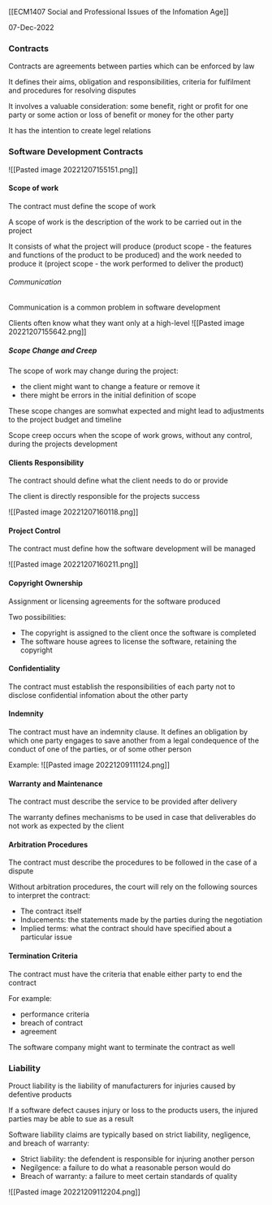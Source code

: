 [[ECM1407 Social and Professional Issues of the Infomation Age]]

07-Dec-2022


### Contracts

Contracts are agreements between parties which can be enforced by law

It defines their aims, obligation and responsibilities, criteria for fulfilment and procedures for resolving disputes

It involves a valuable consideration: some benefit, right or profit for one party or some action or loss of benefit or money for the other party

It has the intention to create legel relations


### Software Development Contracts

![[Pasted image 20221207155151.png]]


#### Scope of work

The contract must define the scope of work

A scope of work is the description of the work to be carried out in the project

It consists of what the project will produce (product scope - the features and functions of the product to be produced) and the work needed to produce it (project scope - the work performed to deliver the product)

###### Communication

Communication is a common problem in software development

Clients often know what they want only at a high-level
![[Pasted image 20221207155642.png]]

##### Scope Change and Creep

The scope of work may change during the project:
- the client might want to change a feature or remove it
- there might be errors in the initial definition of scope

These scope changes are somwhat expected and might lead to adjustments to the project budget and timeline

Scope creep occurs when the scope of work grows, without any control, during the projects development


#### Clients Responsibility

The contract should define what the client needs to do or provide

The client is directly responsible for the projects success

![[Pasted image 20221207160118.png]]


#### Project Control

The contract must define how the software development will be managed

![[Pasted image 20221207160211.png]]


#### Copyright Ownership

Assignment or licensing agreements for the software produced

Two possibilities:
- The copyright is assigned to the client once the software is completed
- The software house agrees to license the software, retaining the copyright


#### Confidentiality

The contract must establish the responsibilities of each party not to disclose confidential infomation about the other party


#### Indemnity

The contract must have an indemnity clause. It defines an obligation by which one party engages to save another from a legal condequence of the conduct of one of the parties, or of some other person

Example:
![[Pasted image 20221209111124.png]]


#### Warranty and Maintenance

The contract must describe the service to be provided after delivery

The warranty defines mechanisms to be used in case that deliverables do not work as expected by the client


#### Arbitration Procedures

The contract must describe the procedures to be followed in the case of a dispute

Without arbitration procedures, the court will rely on the following sources to interpret the contract:
- The contract itself
- Inducements: the statements made by the parties during the negotiation
- Implied terms: what the contract should have specified about a particular issue


#### Termination Criteria

The contract must have the criteria that enable either party to end the contract

For example:
- performance criteria
- breach of contract
- agreement

The software company might want to terminate the contract as well


### Liability

Prouct liability is the liability of manufacturers for injuries caused by defentive products

If a software defect causes injury or loss to the products users, the injured parties may be able to sue as a result

Software liability claims are typically based on strict liability, negligence, and breach of warranty:
- Strict liability: the defendent is responsible for injuring another person
- Negilgence: a failure to do what a reasonable person would do
- Breach of warranty: a failure to meet certain standards of quality

![[Pasted image 20221209112204.png]]

